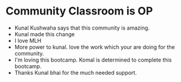 # Community Classroom is OP

- Kunal Kushwaha says that this community is amazing.
- Kunal made this change
- I love MLH
- More power to kunal. love the work which your are doing for the community.
- I'm loving this bootcamp. Komal is determined to complete this bootcamp.
- Thanks Kunal bhai for the much needed support.


